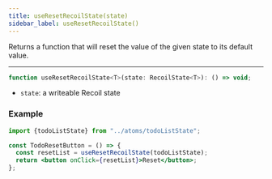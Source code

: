 ```yaml
---
title: useResetRecoilState(state)
sidebar_label: useResetRecoilState()
---
```


Returns a function that will reset the value of the given state to its default value.

---

```jsx
function useResetRecoilState<T>(state: RecoilState<T>): () => void;
```

- `state`: a writeable Recoil state

### Example

```jsx
import {todoListState} from "../atoms/todoListState";

const TodoResetButton = () => {
  const resetList = useResetRecoilState(todoListState);
  return <button onClick={resetList}>Reset</button>;
};
```
